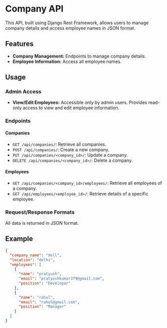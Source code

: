 # Company API

This API, built using Django Rest Framework, allows users to manage company details and access employee names in JSON format.

## Features

- **Company Management:** Endpoints to manage company details.
- **Employee Information:** Access all employee names.

## Usage

### Admin Access

- **View/Edit Employees:** Accessible only by admin users. Provides read-only access to view and edit employee information.

### Endpoints

#### Companies

- `GET /api/companies/`: Retrieve all companies.
- `POST /api/companies/`: Create a new company.
- `PUT /api/companies/<company_id>/`: Update a company.
- `DELETE /api/companies/<company_id>/`: Delete a company.

#### Employees

- `GET /api/companies/<company_id>/employees/`: Retrieve all employees of a company.
- `GET /api/employees/<employee_id>/`: Retrieve details of a specific employee.

### Request/Response Formats

All data is returned in JSON format.

## Example

```json
{
  "company_name": "dell",
  "location": "delhi",
  "employees": [
    {
      "name": "pratyush",
      "email": "pratyushkumar379@gmail.com",
      "position": "Developer"
    },
    {
      "name": "rahul",
      "email": "rahul@gmail.com",
      "position": "Manager"
    }
  ]
}
